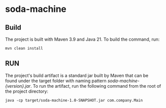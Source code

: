 # soda-machine
## Build
The project is built with Maven 3.9 and Java 21.
To build the command, run:
```
mvn clean install
```

## RUN
The project's build artifact is a standard jar built by Maven that can be found under the target folder
with naming pattern <em>soda-machine-{version}.jar</em>.
To run the artifact, run the following command from the root of the project directory:
```
java -cp target/soda-machine-1.0-SNAPSHOT.jar com.company.Main 
```
